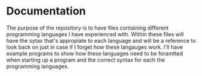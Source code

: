 # Documentation
The purpose of the repository is to have files containing different programming languages I have experienced with. Within these files will have the sytax that's appropiate to each language and will be a reference to look back on just in case if I forget how these langauges work. I'll have example programs to show how these languages need to be foramtted when starting up a program and the correct syntax for each the programming languages. 
